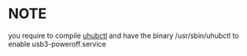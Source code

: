 # NOTE

you require to compile [uhubctl](https://github.com/mvp/uhubctl) and have the binary /usr/sbin/uhubctl to enable usb3-poweroff.service
